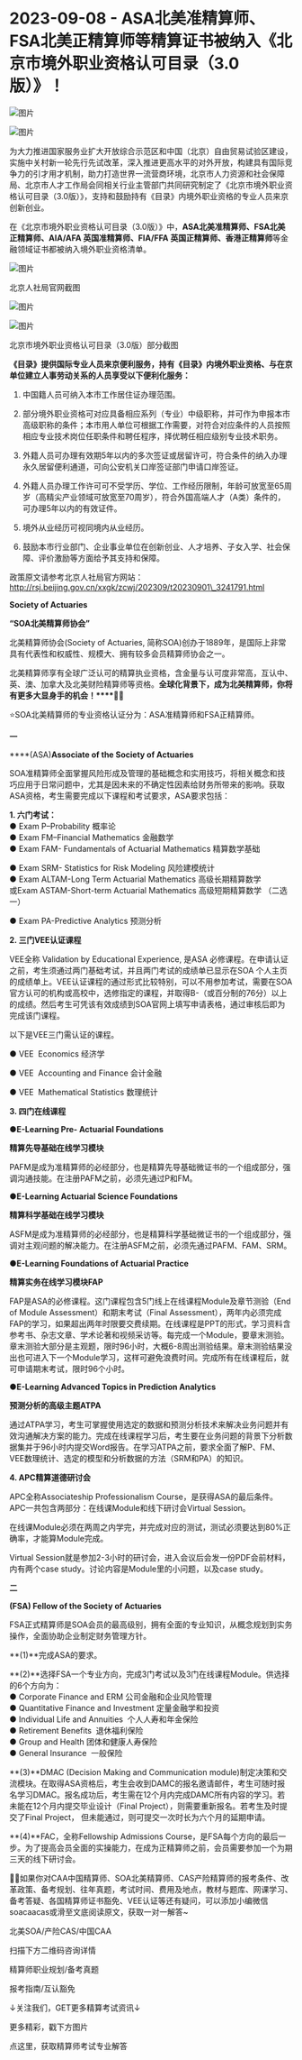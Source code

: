 # 2023-09-08 - ASA北美准精算师、FSA北美正精算师等精算证书被纳入《北京市境外职业资格认可目录（3.0版）》！

![图片](https://mmbiz.qpic.cn/mmbiz_jpg/mK3FpI9af4kg4PH3You8v1p2s4zAl35ZxNnxg0MdNmVTvH2IJcatox7FnBcNAnYE4JN8ZPBDeK1yLvRwqaptmA/640?wx_fmt=jpeg&wxfrom=5&wx_lazy=1&wx_co=1&tp=webp)

![图片](https://mmbiz.qpic.cn/mmbiz_gif/mK3FpI9af4kg4PH3You8v1p2s4zAl35ZQkpnCFrL4sxibTsCHduia44N0WRpw0ibe62rGfxowYB0ZzQROPDAlhh3Q/640?wx_fmt=gif&wxfrom=5&wx_lazy=1&tp=webp)

为大力推进国家服务业扩大开放综合示范区和中国（北京）自由贸易试验区建设，实施中关村新一轮先行先试改革，深入推进更高水平的对外开放，构建具有国际竞争力的引才用才机制，助力打造世界一流营商环境，北京市人力资源和社会保障局、北京市人才工作局会同相关行业主管部门共同研究制定了《北京市境外职业资格认可目录（3.0版）》，支持和鼓励持有《目录》内境外职业资格的专业人员来京创新创业。

在《北京市境外职业资格认可目录（3.0版）》中，**ASA北美准精算师、FSA北美正精算师、AIA/AFA 英国准精算师、FIA/FFA 英国正精算师、香港正精算师**等金融领域证书都被纳入境外职业资格清单。

![图片](https://mmbiz.qpic.cn/sz_mmbiz_png/8gmA9mLE4icnh9cpFriakQqWIIP3nftDuVgjQwPrlgM2WGZibE9dM2dDe8F0wzRL5BAI8xSr9icINC0SlvnO8OOXrg/640?wx_fmt=png&tp=webp&wxfrom=5&wx_lazy=1)

北京人社局官网截图

![图片](https://mmbiz.qpic.cn/sz_mmbiz_png/mK3FpI9af4nibObcib5gdAKvjmd6QUSQnaSLZ4I6fgOAQZLwkhdzAUvRrueAPW4GfbqQEe7D7kGec07MibYbn5Fibg/640?wx_fmt=png&tp=webp&wxfrom=5&wx_lazy=1)

![图片](https://mmbiz.qpic.cn/sz_mmbiz_png/mK3FpI9af4nibObcib5gdAKvjmd6QUSQnaich7XG3IDdSEibYL7GRdYjskN7835jmN9uatEWKyT57XIWkm6JdaxvnA/640?wx_fmt=png&tp=webp&wxfrom=5&wx_lazy=1)

北京市境外职业资格认可目录（3.0版）部分截图

**《目录》提供国际专业人员来京便利服务，持有《目录》内境外职业资格、与在京单位建立人事劳动关系的人员享受以下便利化服务：**

1. 中国籍人员可纳入本市工作居住证办理范围。

2. 部分境外职业资格可对应具备相应系列（专业）中级职称，并可作为申报本市高级职称的条件；本市用人单位可根据工作需要，对符合对应条件的人员按照相应专业技术岗位任职条件和聘任程序，择优聘任相应级别专业技术职务。

3. 外籍人员可办理有效期5年以内的多次签证或居留许可，符合条件的纳入办理永久居留便利通道，可向公安机关口岸签证部门申请口岸签证。

4. 外籍人员办理工作许可可不受学历、学位、工作经历限制，年龄可放宽至65周岁（高精尖产业领域可放宽至70周岁），符合外国高端人才（A类）条件的，可办理5年以内的有效证件。

5. 境外从业经历可视同境内从业经历。

6. 鼓励本市行业部门、企业事业单位在创新创业、人才培养、子女入学、社会保障、评价激励等方面给予其支持和保障。

政策原文请参考北京人社局官方网站：http://rsj.beijing.gov.cn/xxgk/zcwj/202309/t20230901\_3241791.html  

**Society of Actuaries**

**“SOA北美精算师协会”**

北美精算师协会(Society of Actuaries, 简称SOA)创办于1889年，是国际上非常具有代表性和权威性、规模大、拥有较多会员精算师协会之一。

北美精算师享有全球广泛认可的精算执业资格，含金量与认可度非常高，互认中、英、澳、加拿大及北美财险精算师等资格。**全球化背景下，成为北美精算师，你将有更多大显身手的机会！****👏👏**

⭐SOA北美精算师的专业资格认证分为：ASA准精算师和FSA正精算师。

  

**一**

****(ASA)**Associate of the Society of Actuaries**



SOA准精算师全面掌握风险形成及管理的基础概念和实用技巧，将相关概念和技巧应用于日常问题中，尤其是因未来的不确定性因素给财务所带来的影响。获取ASA资格，考生需要完成以下课程和考试要求，ASA要求包括：

  

**1. 六门考试：**  
● Exam P–Probability 概率论  
● Exam FM–Financial Mathematics 金融数学  
● Exam FAM- Fundamentals of Actuarial Mathematics 精算数学基础

● Exam SRM- Statistics for Risk Modeling 风险建模统计  
● Exam ALTAM-Long Term Actuarial Mathematics 高级长期精算数学  
或Exam ASTAM-Short-term Actuarial Mathematics 高级短期精算数学 （二选一）

● Exam PA-Predictive Analytics 预测分析



**2. 三门VEE认证课程**

VEE全称 Validation by Educational Experience, 是ASA 必修课程。在申请认证之前，考生须通过两门基础考试，并且两门考试的成绩单已显示在SOA 个人主页的成绩单上。VEE认证课程的通过形式比较特别，可以不用参加考试，需要在SOA官方认可的机构或高校中，选修指定的课程，并取得B-（或百分制的76分）以上的成绩。然后考生可凭该有效成绩到SOA官网上填写申请表格，通过审核后即为完成该门课程。

以下是VEE三门需认证的课程。

● VEE  Economics 经济学

● VEE  Accounting and Finance 会计金融

● VEE  Mathematical Statistics 数理统计

**3. 四门在线课程**

●**E-Learning Pre- Actuarial Foundations**

**精算先导基础在线学习模块**

PAFM是成为准精算师的必经部分，也是精算先导基础微证书的一个组成部分，强调沟通技能。在注册PAFM之前，必须先通过P和FM。

●**E-Learning Actuarial Science Foundations**

**精算科学基础在线学习模块**

ASFM是成为准精算师的必经部分，也是精算科学基础微证书的一个组成部分，强调对主观问题的解决能力。在注册ASFM之前，必须先通过PAFM、FAM、SRM。

●**E-Learning Foundations of Actuarial Practice**

**精算实务在线学习模块FAP**

FAP是ASA的必修课程。这门课程包含5门线上在线课程Module及章节测验（End of Module Assessment）和期末考试（Final Assessment），两年内必须完成FAP的学习，如果超出两年时限要交费续期。在线课程是PPT的形式，学习资料含参考书、杂志文章、学术论著和视频采访等。每完成一个Module，要章末测验。章末测验大部分是主观题，限时96小时，大概6-8周出测验结果。章末测验结果没出也可进入下一个Module学习，这样可避免浪费时间。完成所有在线课程后，就可申请期末考试，限时96个小时。

●**E-Learning Advanced Topics in Prediction Analytics**

**预测分析的高级主题ATPA**

通过ATPA学习，考生可掌握使用选定的数据和预测分析技术来解决业务问题并有效沟通解决方案的能力。完成在线课程学习后，考生要在业务问题的背景下分析数据集并于96小时内提交Word报告。在学习ATPA之前，要求全面了解P、FM、VEE数理统计、选定的模型和分析数据的方法（SRM和PA）的知识。

**4. APC精算道德研讨会**

APC全称Associateship Professionalism Course，是获得ASA的最后条件。APC一共包含两部分：在线课Module和线下研讨会Virtual Session。

在线课Module必须在两周之内学完，并完成对应的测试，测试必须要达到80%正确率，才能算Module完成。

Virtual Session就是参加2-3小时的研讨会，进入会议后会发一份PDF会前材料，内有两个case study。讨论内容是Module里的小问题，以及case study。

**二**

**(FSA) Fellow of the Society of Actuaries**

  

FSA正式精算师是SOA会员的最高级别，拥有全面的专业知识，从概念规划到实务操作，全面协助企业制定财务管理方针。

  
  
**(1)**完成ASA的要求。  
  
**(2)**选择FSA一个专业方向，完成3门考试以及3门在线课程Module。供选择的6个方向为：  
● Corporate Finance and ERM 公司金融和企业风险管理  
● Quantitative Finance and Investment 定量金融学和投资  
● Individual Life and Annuities  个人人寿和年金保险  
● Retirement Benefits  退休福利保险  
● Group and Health 团体和健康人寿保险  
● General Insurance  一般保险  
  
**(3)**DMAC (Decision Making and Communication module)制定决策和交流模块。在取得ASA资格后，考生会收到DAMC的报名邀请邮件，考生可随时报名学习DMAC。报名成功后，考生需在12个月内完成DAMC所有内容的学习。若未能在12个月内提交毕业设计（Final Project），则需要重新报名。若考生及时提交了Final Project， 但未能通过，则可提交一次时长为六个月的延期申请。  
  
**(4)**FAC，全称Fellowship Admissions Course，是FSA每个方向的最后一步。为了提高会员全面的实操能力，在成为正精算师之前，会员需要参加一个为期三天的线下研讨会。

💁‍♀️如果你对CAA中国精算师、SOA北美精算师、CAS产险精算师的报考条件、改革政策、备考规划、往年真题，考试时间、费用及地点，教材与题库、网课学习、备考答疑、各国精算师证书豁免、VEE认证等还有疑问，可以添加小编微信soacaacas或滑至文底阅读原文，获取一对一解答~

北美SOA/产险CAS/中国CAA

扫描下方二维码咨询详情



精算师职业规划/备考真题

报考指南/互认豁免

↓关注我们，GET更多精算考试资讯↓

更多精彩，戳下方图片





[](http://mp.weixin.qq.com/s?__biz=Mzg5ODgxNDE0NQ==&mid=2247496095&idx=1&sn=1652ad043d7583602c430bfc3007aac3&chksm=c05e6831f729e127b771f250531ddbc5e5fa382e199b4a6f49c73a6c8a3b21102ab8fe3e879f&scene=21#wechat_redirect)

[](http://mp.weixin.qq.com/s?__biz=Mzg5ODgxNDE0NQ==&mid=2247496420&idx=1&sn=727d468d19b446ba68ba07959ee31584&chksm=c05e6b4af729e25c58c810ab61523496484cacbb4cc01c7dc22c78e4dbb72c1cf5ae72f8b0fa&scene=21#wechat_redirect)

[](http://mp.weixin.qq.com/s?__biz=Mzg5ODgxNDE0NQ==&mid=2247493501&idx=1&sn=7620e474746373a659fe5ef89fbb7cd2&chksm=c05e7ed3f729f7c511ae682b3857e983df48e50f8605ed66cb2ef2297a4871ede24978a97033&scene=21#wechat_redirect)

[](http://mp.weixin.qq.com/s?__biz=Mzg5ODgxNDE0NQ==&mid=2247485880&idx=1&sn=0ba2bf0e4451dec32a929e06b118121c&chksm=c05d9016f72a1900fe9894195b322250dec7c7456ca30c5cce94ae6819d30bc65094e2e2719d&scene=21#wechat_redirect)

[](http://mp.weixin.qq.com/s?__biz=Mzg5ODgxNDE0NQ==&mid=2247483716&idx=1&sn=e1df2885756e4f4a72d0567ffa4690bb&chksm=c05d98eaf72a11fca6a29c8eb62754a0b92898373d1de868332308fafe026d4c456fc0f4653f&scene=21#wechat_redirect)

[](http://mp.weixin.qq.com/s?__biz=Mzg5ODgxNDE0NQ==&mid=2247484305&idx=1&sn=faae400b6a109a99b390d9cf3b2e4c29&chksm=c05d9a3ff72a1329c36d211fdd502501b728c1692d079cf95ee41fd0269002f7c72cffff1ad0&scene=21#wechat_redirect)





点这里，获取精算师考试专业解答